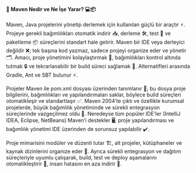 #### 🚀 Maven Nedir ve Ne İşe Yarar? 💻📦

Maven, Java projelerini yönetip derlemek için kullanılan güçlü bir araçtır ⚡. Projeye gerekli bağımlılıkları otomatik indirir 📥, derleme 🛠️, test 🧪 ve paketleme 📦 süreçlerini standart hale getirir. Maven bir IDE veya derleyici değildir ❌; tek başına kod yazmaz, sadece projeyi organize eder ve yönetir 🗂️. Amacı, proje yönetimini kolaylaştırmak 🧩, bağımlılıkları kontrol altında tutmak 🔒 ve tekrarlanabilir bir build süreci sağlamak 🔄. Alternatifleri arasında Gradle, Ant ve SBT bulunur ⚡.

Projeler Maven ile pom.xml dosyası üzerinden tanımlanır 📜; bu dosya proje bilgilerini, bağımlılıkları ve yapılandırmaları saklar, böylece build süreçleri otomatikleşir ve standartlaşır ✅. Maven 2004’te çıktı ve özellikle kurumsal projelerde, büyük bağımlılık yönetiminde ve sürekli entegrasyon süreçlerinde vazgeçilmez oldu 💼. Neredeyse tüm popüler IDE’ler (IntelliJ IDEA, Eclipse, NetBeans) Maven’i destekler 🖥️; proje yapılandırması ve bağımlılık yönetimi IDE üzerinden de sorunsuz yapılabilir ✔️.

Proje mimarisini modüler ve düzenli tutar 🏗️, alt projeler, kütüphaneler ve kaynak dizinlerini organize eder 📂. Ayrıca sürekli entegrasyon ve dağıtım süreçleriyle uyumlu çalışarak, build, test ve deploy aşamalarını otomatikleştirir 🔧, insan hatasını en aza indirir 👊.